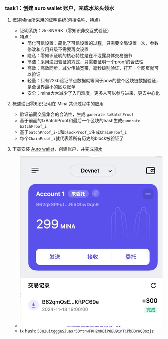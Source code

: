 
### task1：创建 auro wallet 账户，完成水龙头领水

1. 概述Mina所采用的证明系统(包括名称、特点)
    * 证明系统：zk-SNARK（零知识非交互式验证）
    * 特点：
        * 简化可信设置：简化了可信设置的过程，只需要全局设置一次，参数修改和应用升级不需要再次设置
        * 隐私：零知识证明的核心特性是在不泄露具体交易细节
        * 简洁：采用递归验证的方式，只需要证明一个proof的合法性
        * 高效：高效同步，减少传输宽带，毫秒级别验证，打开一个网页就可以验证
        * 轻量：只有22kb验证节点数据就等同于pow的整个区块链数据验证，是全世界最小的区块账单
        * 安全：mina大大减少了入门难度，更多人可以参与进来，更去中心化

2. 概述递归零知识证明在 Mina 共识过程中的应用
    * 验证前面交易集合的合法性，生成 `ganerate txBatchProof`
    * 基于前面的txBatchProof和最后一个区块的hash生成`ganerate batchProof_i`
    * 基于`batchProof_i-1`和`blockProof_i`生成`ChainProof_i`
    * 每个`ChainProof_i`就代表着所有历史的block被验证了

3. 下载安装 [Auro wallet](https://www.aurowallet.com/download/)，创建账户，并完成[领水](https://faucet.minaprotocol.com/)
    * ![auro截图](./auro.jpg)
    * tx hash: `5Ju2uitgggeSJuasr53YtnwFRH2mKBiP8BU9inTCPbDQrWQBozjz`

